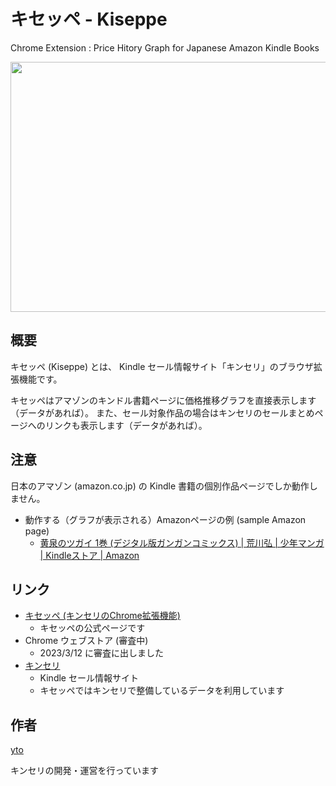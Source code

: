 # キセッペ - Kiseppe

Chrome Extension : Price Hitory Graph for Japanese Amazon Kindle Books

<img src="https://www.listasin.net/api/img/chex-kiseppe-1280x800.jpg" width="640" height="400">

## 概要

キセッペ (Kiseppe) とは、
Kindle セール情報サイト「キンセリ」のブラウザ拡張機能です。

キセッペはアマゾンのキンドル書籍ページに価格推移グラフを直接表示します（データがあれば）。
また、セール対象作品の場合はキンセリのセールまとめページへのリンクも表示します（データがあれば）。

## 注意

日本のアマゾン (amazon.co.jp) の Kindle 書籍の個別作品ページでしか動作しません。

- 動作する（グラフが表示される）Amazonページの例 (sample Amazon page)
  - [黄泉のツガイ 1巻 (デジタル版ガンガンコミックス) | 荒川弘 | 少年マンガ | Kindleストア | Amazon](https://www.amazon.co.jp/gp/product/B09Y8YB5DP)

## リンク

- [キセッペ (キンセリのChrome拡張機能)](https://yapi.ta2o.net/kndlsl/kiseppe/)
  - キセッペの公式ページです
- Chrome ウェブストア (審査中)
  - 2023/3/12 に審査に出しました
- [キンセリ](https://yapi.ta2o.net/kndlsl)
  - Kindle セール情報サイト
  - キセッペではキンセリで整備しているデータを利用しています
  
## 作者

[yto](https://twitter.com/yto)

キンセリの開発・運営を行っています




